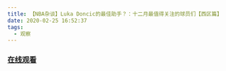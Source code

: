 ```yaml
---
title: 【NBA杂谈】Luka Doncic的最佳助手？：十二月最值得关注的球员们【西区篇】
date: 2020-02-25 16:52:37
tags:
  - 观察
---
```


### <a href="https://www.weibo.com/tv/v/IvO7djjjj?fid=1034:4475805451878405" target="_blank">在线观看</a>

